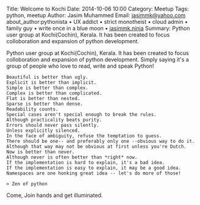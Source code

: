 Title: Welcome to Kochi
Date: 2014-10-06 10:00 
Category: Meetup
Tags: python, meetup 
Author: Jasim Muhammed
Email: jasimmk@yahoo.com
about_author:pythonista • UX addict • strict monotheist • cloud admin • family guy • write once in a blue moon • <a href="http://jasimmk.ninja" target="_blank">jasimmk.ninja</a>
Summary: Python user group at Kochi(Cochin), Kerala. It has been created to focus colloboration and expansion of python development.

Python user group at Kochi(Cochin), Kerala. It has been created to focus colloboration and expansion of python development. Simply saying it's a group of people who love to read, write and speak Python!


```
Beautiful is better than ugly.
Explicit is better than implicit.
Simple is better than complex.
Complex is better than complicated.
Flat is better than nested.
Sparse is better than dense.
Readability counts.
Special cases aren't special enough to break the rules.
Although practicality beats purity.
Errors should never pass silently.
Unless explicitly silenced.
In the face of ambiguity, refuse the temptation to guess.
There should be one-- and preferably only one --obvious way to do it.
Although that way may not be obvious at first unless you're Dutch.
Now is better than never.
Although never is often better than *right* now.
If the implementation is hard to explain, it's a bad idea.
If the implementation is easy to explain, it may be a good idea.
Namespaces are one honking great idea -- let's do more of those!

> Zen of python
```

Come, Join hands and get illuminated.
    
